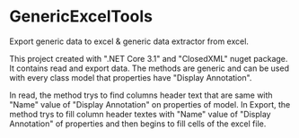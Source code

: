 # GenericExcelTools
Export generic data to excel &amp; generic data extractor from excel.

This project created with ".NET Core 3.1" and "ClosedXML" nuget package. It contains read and export data. 
The methods are generic and can be used with every class model that properties have "Display Annotation".

In read, the method trys to find columns header text that are same with "Name" value of "Display Annotation" on properties of model.
In Export, the method trys to fill column header textes with "Name" value of "Display Annotation" of properties and then begins to fill cells of the excel file.
